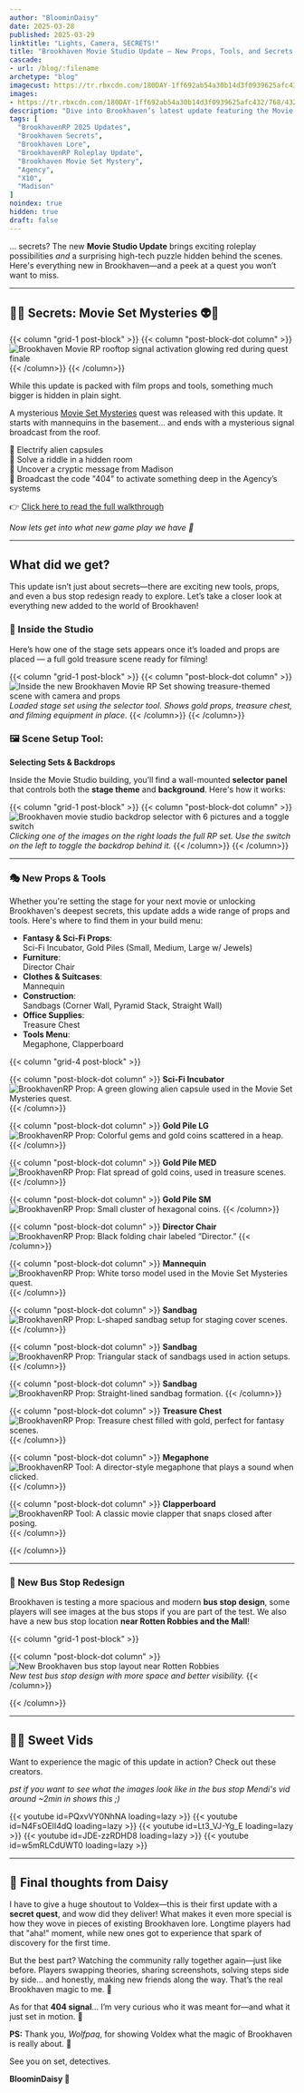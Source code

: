 ```yaml
---
author: "BloominDaisy"
date: 2025-03-28
published: 2025-03-29
linktitle: "Lights, Camera, SECRETS!"
title: "Brookhaven Movie Studio Update – New Props, Tools, and Secrets!"
cascade:
- url: /blog/:filename
archetype: "blog"
imagecust: https://tr.rbxcdn.com/180DAY-1ff692ab54a30b14d3f0939625afc432/768/432/Image/Png/noFilter
images:
- https://tr.rbxcdn.com/180DAY-1ff692ab54a30b14d3f0939625afc432/768/432/Image/Png/noFilter
description: "Dive into Brookhaven’s latest update featuring the Movie Studio RP set, new filming props, and a secret storyline tied to the Agency, Madison, and mysterious tech activation known as X10."
tags: [
  "BrookhavenRP 2025 Updates",
  "Brookhaven Secrets",
  "Brookhaven Lore",
  "BrookhavenRP Roleplay Update",
  "Brookhaven Movie Set Mystery",
  "Agency",
  "X10",
  "Madison"
]
noindex: true
hidden: true
draft: false
---
```


... secrets? The new **Movie Studio Update** brings exciting roleplay possibilities *and* a surprising high-tech puzzle hidden behind the scenes. Here's everything new in Brookhaven—and a peek at a quest you won’t want to miss.

---

## 🕵️‍♂️ Secrets: Movie Set Mysteries 👽📡

{{< column "grid-1 post-block" >}}
{{< column "post-block-dot column" >}}
![Brookhaven Movie RP rooftop signal activation glowing red during quest finale](/images/bh/movie_set_mystery_signal_on_roof.webp)
{{< /column>}}
{{< /column>}}

While this update is packed with film props and tools, something much bigger is hidden in plain sight.

A mysterious [Movie Set Mysteries](/lore/quests/movie_set_mystery) quest was released with this update. It starts with mannequins in the basement... and ends with a mysterious signal broadcast from the roof.

🔹 Electrify alien capsules  
🔹 Solve a riddle in a hidden room  
🔹 Uncover a cryptic message from Madison  
🔹 Broadcast the code "404" to activate something deep in the Agency’s systems

👉 [Click here to read the full walkthrough](/lore/quests/movie_set_mystery)

_Now lets get into what new game play we have :stars:_

---

## What did we get?

This update isn’t just about secrets—there are exciting new tools, props, and even a bus stop redesign ready to explore. Let’s take a closer look at everything new added to the world of Brookhaven!


### 🎥 Inside the Studio

Here’s how one of the stage sets appears once it’s loaded and props are placed — a full gold treasure scene ready for filming!

{{< column "grid-1 post-block" >}}
{{< column "post-block-dot column" >}}
![Inside the new Brookhaven Movie RP Set showing treasure-themed scene with camera and props](/images/blog/movie_studio_update_treasure_set_demo.webp)
*Loaded stage set using the selector tool. Shows gold props, treasure chest, and filming equipment in place.*
{{< /column>}}
{{< /column>}}



### 🖼️ Scene Setup Tool: 

**Selecting Sets & Backdrops**

Inside the Movie Studio building, you’ll find a wall-mounted **selector panel** that controls both the **stage theme** and **background**. Here's how it works:

{{< column "grid-1 post-block" >}}
{{< column "post-block-dot column" >}}
![Brookhaven movie studio backdrop selector with 6 pictures and a toggle switch](/images/bh/movie_set_mystery_select_alien_stage_set.webp)
*Clicking one of the images on the right loads the full RP set. Use the switch on the left to toggle the backdrop behind it.*
{{< /column>}}
{{< /column>}}

---

### 🎭 New Props & Tools

Whether you're setting the stage for your next movie or unlocking Brookhaven's deepest secrets, this update adds a wide range of props and tools. Here's where to find them in your build menu:

- **Fantasy & Sci-Fi Props**:  
  Sci-Fi Incubator, Gold Piles (Small, Medium, Large w/ Jewels)
- **Furniture**:  
  Director Chair
- **Clothes & Suitcases**:  
  Mannequin
- **Construction**:  
  Sandbags (Corner Wall, Pyramid Stack, Straight Wall)
- **Office Supplies**:  
  Treasure Chest
- **Tools Menu**:  
  Megaphone, Clapperboard

{{< column "grid-4 post-block" >}}

{{< column "post-block-dot column" >}}
**Sci-Fi Incubator**  
![BrookhavenRP Prop: A green glowing alien capsule used in the Movie Set Mysteries quest.](/images/blog/movie_studio_update_alien_capsule_prop.webp?width=75px)
{{< /column>}}

{{< column "post-block-dot column" >}}
**Gold Pile LG**  
![BrookhavenRP Prop: Colorful gems and gold coins scattered in a heap.](/images/blog/movie_studio_update_large_gold_pile_with_jewls_prop.webp?width=75px)
{{< /column>}}

{{< column "post-block-dot column" >}}
**Gold Pile MED**  
![BrookhavenRP Prop: Flat spread of gold coins, used in treasure scenes.](/images/blog/movie_studio_update_medium_gold_pile_prop.webp?width=75px)
{{< /column>}}

{{< column "post-block-dot column" >}}
**Gold Pile SM**  
![BrookhavenRP Prop: Small cluster of hexagonal coins.](/images/blog/movie_studio_update_small_gold_pile_prop.webp?width=75px)
{{< /column>}}

{{< column "post-block-dot column" >}}
**Director Chair**  
![BrookhavenRP Prop: Black folding chair labeled “Director.”](/images/blog/movie_studio_update_director_chair_prop.webp?width=75px)
{{< /column>}}

{{< column "post-block-dot column" >}}
**Mannequin**  
![BrookhavenRP Prop: White torso model used in the Movie Set Mysteries quest.](/images/blog/movie_studio_update_mannequin_prop.webp?width=75px)
{{< /column>}}

{{< column "post-block-dot column" >}}
**Sandbag**  
![BrookhavenRP Prop: L-shaped sandbag setup for staging cover scenes.](/images/blog/movie_studio_update_sandbag_corner_wall.webp?width=75px)
{{< /column>}}

{{< column "post-block-dot column" >}}
**Sandbag**  
![BrookhavenRP Prop: Triangular stack of sandbags used in action setups.](/images/blog/movie_studio_update_sandbag_stack_pyramid.webp?width=75px)
{{< /column>}}

{{< column "post-block-dot column" >}}
**Sandbag**  
![BrookhavenRP Prop: Straight-lined sandbag formation.](/images/blog/movie_studio_update_sandbag_straight_wall.webp?width=75px)
{{< /column>}}

{{< column "post-block-dot column" >}}
**Treasure Chest**  
![BrookhavenRP Prop: Treasure chest filled with gold, perfect for fantasy scenes.](/images/blog/movie_studio_update_treasure_chest_prop.webp?width=75px)
{{< /column>}}

{{< column "post-block-dot column" >}}
**Megaphone**  
![BrookhavenRP Tool: A director-style megaphone that plays a sound when clicked.](/images/blog/movie_studio_update_megaphone_icon.webp?width=75px)
{{< /column>}}

{{< column "post-block-dot column" >}}
**Clapperboard**  
![BrookhavenRP Tool: A classic movie clapper that snaps closed after posing.](/images/blog/movie_studio_update_clapperboard_icon.webp?width=75px)
{{< /column>}}

{{< /column>}}


---

### 🚌 New Bus Stop Redesign

Brookhaven is testing a more spacious and modern **bus stop design**, some players will see images at the bus stops if you are part of the test. We also have a new bus stop location **near Rotten Robbies and the Mall**!

{{< column "grid-1 post-block" >}}

{{< column "post-block-dot column" >}}
![New Brookhaven bus stop layout near Rotten Robbies](/images/blog/movie_studio_update_bus_stop_rotten_robbies.webp)  
*New test bus stop design with more space and better visibility.*
{{< /column>}}

{{< /column>}}

---

## 🎥✨ Sweet Vids

Want to experience the magic of this update in action? Check out these creators.

_pst if you want to see what the images look like in the bus stop Mendi's vid around ~2min in shows this ;)_

<div class="grid-2 post-vid-dot column">
{{< youtube id=PQxvVY0NhNA loading=lazy >}}
{{< youtube id=N4FsOElI4dQ loading=lazy >}}
{{< youtube id=Lt3_VJ-Yg_E loading=lazy >}}
{{< youtube id=JDE-zzRDHD8 loading=lazy >}}
{{< youtube id=w5mRLCdUWT0 loading=lazy >}}
</div>

---

## 💜 Final thoughts from Daisy

I have to give a huge shoutout to Voldex—this is their first update with a **secret quest**, and wow did they deliver! What makes it even more special is how they wove in pieces of existing Brookhaven lore. Longtime players had that "aha!" moment, while new ones got to experience that spark of discovery for the first time.

But the best part? Watching the community rally together again—just like before. Players swapping theories, sharing screenshots, solving steps side by side... and honestly, making new friends along the way. That’s the real Brookhaven magic to me. 💫

As for that **404 signal**... I’m very curious who it was meant for—and what it just set in motion. 👀

**PS:** Thank you, *Wolfpaq*, for showing Voldex what the magic of Brookhaven is really about. 💜

See you on set, detectives.

**BloominDaisy 💜**

